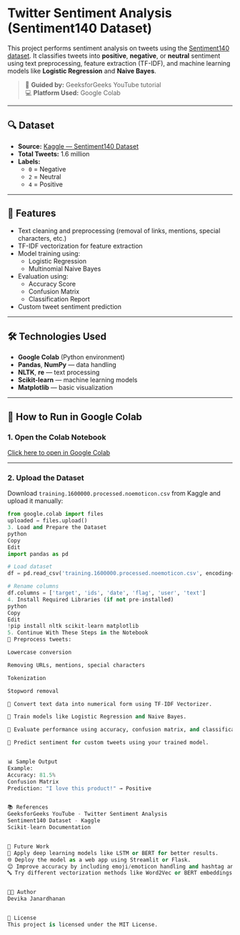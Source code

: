 # Twitter Sentiment Analysis (Sentiment140 Dataset)

This project performs sentiment analysis on tweets using the [Sentiment140 dataset](https://www.kaggle.com/datasets/kazanova/sentiment140). It classifies tweets into **positive**, **negative**, or **neutral** sentiment using text preprocessing, feature extraction (TF-IDF), and machine learning models like **Logistic Regression** and **Naive Bayes**.

> 📌 **Guided by:** GeeksforGeeks YouTube tutorial  
> 💻 **Platform Used:** Google Colab

---

## 🔍 Dataset

- **Source:** [Kaggle — Sentiment140 Dataset](https://www.kaggle.com/datasets/kazanova/sentiment140)
- **Total Tweets:** 1.6 million
- **Labels:**
  - `0` = Negative  
  - `2` = Neutral  
  - `4` = Positive

---

## 📌 Features

- Text cleaning and preprocessing (removal of links, mentions, special characters, etc.)
- TF-IDF vectorization for feature extraction
- Model training using:
  - Logistic Regression
  - Multinomial Naive Bayes
- Evaluation using:
  - Accuracy Score
  - Confusion Matrix
  - Classification Report
- Custom tweet sentiment prediction

---

## 🛠️ Technologies Used

- **Google Colab** (Python environment)
- **Pandas**, **NumPy** — data handling
- **NLTK**, **re** — text processing
- **Scikit-learn** — machine learning models
- **Matplotlib** — basic visualization

---

## 🚀 How to Run in Google Colab

### 1. Open the Colab Notebook  
[Click here to open in Google Colab](https://colab.research.google.com/drive/1E1FeEXq2Yj5Z88dNz-NT5is8GsAfnOwE?usp=sharing)

---

### 2. Upload the Dataset  
Download `training.1600000.processed.noemoticon.csv` from Kaggle and upload it manually:

```python
from google.colab import files
uploaded = files.upload()
3. Load and Prepare the Dataset
python
Copy
Edit
import pandas as pd

# Load dataset
df = pd.read_csv('training.1600000.processed.noemoticon.csv', encoding='ISO-8859-1', header=None)

# Rename columns
df.columns = ['target', 'ids', 'date', 'flag', 'user', 'text']
4. Install Required Libraries (if not pre-installed)
python
Copy
Edit
!pip install nltk scikit-learn matplotlib
5. Continue With These Steps in the Notebook
🔹 Preprocess tweets:

Lowercase conversion

Removing URLs, mentions, special characters

Tokenization

Stopword removal

🔹 Convert text data into numerical form using TF-IDF Vectorizer.

🔹 Train models like Logistic Regression and Naive Bayes.

🔹 Evaluate performance using accuracy, confusion matrix, and classification report.

🔹 Predict sentiment for custom tweets using your trained model.


📊 Sample Output 
Example:
Accuracy: 81.5%
Confusion Matrix
Prediction: "I love this product!" → Positive


📚 References
GeeksforGeeks YouTube - Twitter Sentiment Analysis
Sentiment140 Dataset - Kaggle
Scikit-learn Documentation


🧠 Future Work
🧠 Apply deep learning models like LSTM or BERT for better results.
🌐 Deploy the model as a web app using Streamlit or Flask.
😊 Improve accuracy by including emoji/emoticon handling and hashtag analysis.
🔤 Try different vectorization methods like Word2Vec or BERT embeddings.


👩‍💻 Author
Devika Janardhanan


📜 License
This project is licensed under the MIT License.

